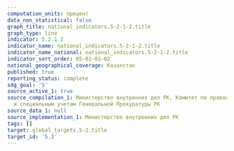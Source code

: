 ```yaml
---
computation_units: процент
data_non_statistical: false
graph_title: national_indicators.5-2-1-2.title
graph_type: line
indicator: 5.2.1.2
indicator_name: national_indicators.5-2-1-2.title
indicator_name_national: national_indicators.5-2-1-2.title
indicator_sort_order: 05-02-01-02
national_geographical_coverage: Казахстан
published: true
reporting_status: complete
sdg_goal: '5'
source_active_1: true
source_compilation_1: Министерство внутренних дел РК, Комитет по правовой статистике
  и специальным учетам Генеральной Прокуратуры РК
source_data_1: null
source_implementation_1: Министерство внутренних дел РК
tags: []
target: global_targets.5-2.title
target_id: '5.2'
---
```

